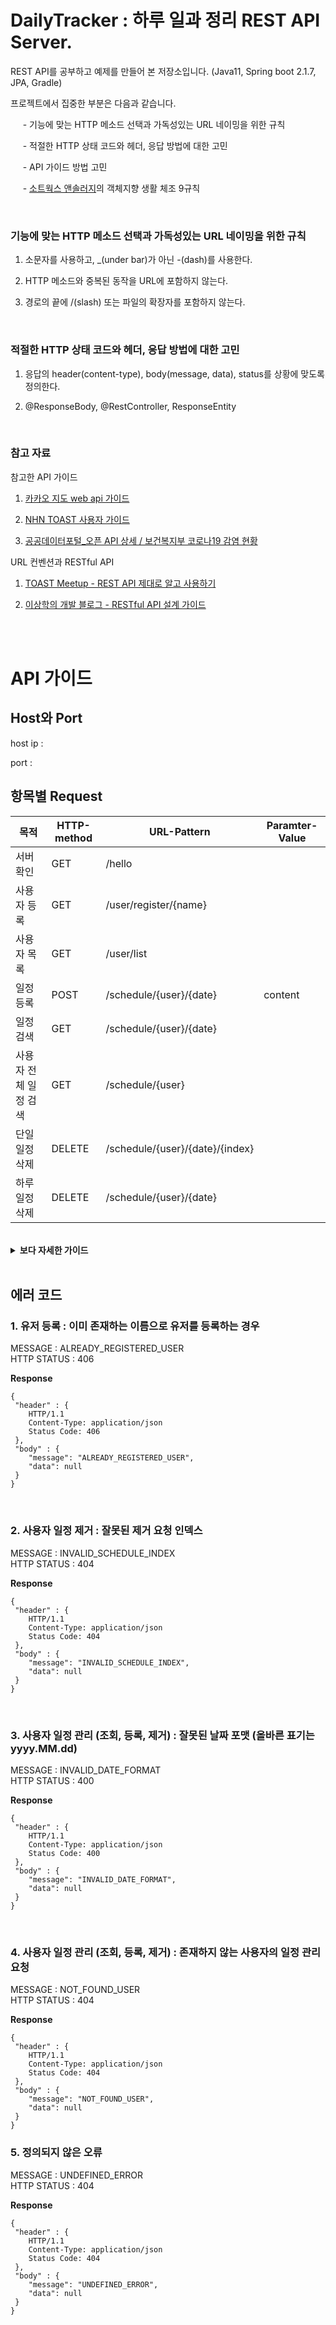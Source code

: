# DailyTracker : 하루 일과 정리 REST API Server.

REST API를 공부하고 예제를 만들어 본 저장소입니다. (Java11, Spring boot 2.1.7, JPA, Gradle)

프로젝트에서 집중한 부분은 다음과 같습니다.

&nbsp;&nbsp;&nbsp;&nbsp; - 기능에 맞는 HTTP 메소드 선택과 가독성있는 URL 네이밍을 위한 규칙

&nbsp;&nbsp;&nbsp;&nbsp; - 적절한 HTTP 상태 코드와 헤더, 응답 방법에 대한 고민

&nbsp;&nbsp;&nbsp;&nbsp; - API 가이드 방법 고민

&nbsp;&nbsp;&nbsp;&nbsp; - [소트웍스 앤솔러지](http://www.kyobobook.co.kr/product/detailViewKor.laf?barcode=9788992939249)의 객체지향
생활 체조 9규칙

</br>

### 기능에 맞는 HTTP 메소드 선택과 가독성있는 URL 네이밍을 위한 규칙

1. 소문자를 사용하고, _(under bar)가 아닌 -(dash)를 사용한다.

2. HTTP 메소드와 중복된 동작을 URL에 포함하지 않는다.

3. 경로의 끝에 /(slash) 또는 파일의 확장자를 포함하지 않는다.

</br>

### 적절한 HTTP 상태 코드와 헤더, 응답 방법에 대한 고민

1. 응답의 header(content-type), body(message, data), status를 상황에 맞도록 정의한다.

2. @ResponseBody, @RestController, ResponseEntity

</br>

### 참고 자료

참고한 API 가이드

1. [카카오 지도 web api 가이드](https://apis.map.kakao.com/web/guide/)

2. [NHN TOAST 사용자 가이드](https://docs.toast.com/ko/Dev%20Tool/Deploy/ko/api-guide/)

3. [공공데이터포털_오픈 API 상세 / 보건복지부 코로나19 감염 현황](https://docs.toast.com/ko/Dev%20Tool/Deploy/ko/api-guide/)

URL 컨벤션과 RESTful API

1. [TOAST Meetup - REST API 제대로 알고 사용하기](https://meetup.toast.com/posts/92)

2. [이상학의 개발 블로그 - RESTful API 설계 가이드](https://sanghaklee.tistory.com/57)


</br> </br>
# API 가이드

## Host와 Port

host ip :

port :

## 항목별 Request

|목적|HTTP-method|URL-Pattern|Paramter-Value|
|---|---|---|---|
|서버 확인|GET|/hello||
|사용자 등록|GET|/user/register/{name}||
|사용자 목록|GET|/user/list||
|일정 등록|POST|/schedule/{user}/{date}|content|
|일정 검색|GET|/schedule/{user}/{date}||
|사용자 전체 일정 검색|GET|/schedule/{user}
|단일 일정 삭제|DELETE|/schedule/{user}/{date}/{index}||
|하루 일정 삭제|DELETE|/schedule/{user}/{date}||

</br>
<details markdown="1">
<summary> <b> 보다 자세한 가이드 </b> </summary>

## 서버 확인

### Request

`GET : /hello`

### Response

    {
     "header" : {
        HTTP/1.1
        Content-Type: application/json
        Status Code: 200 
     },
     "body" : {
        "message": "hello",
        "data": null
     }
    }

</br>

## 사용자 등록

### Request

`POST : /user/register/{name}`

    /user/register/ecsimsw

### Response

    {
     "header" : {
        HTTP/1.1
        Content-Type: application/json
        Status Code: 200 
     },
     "body" : {
        "message": "success",
        "data": null
     }
    }

</br>

## 사용자 목록
### Request

`GET : /user/list`

### Response

    {
     "header" : {
        HTTP/1.1
        Content-Type: application/json
        Status Code: 200 
     },
     "body" : {
        "message": "success",
        "data": "[ecsimsw, kim, jin, hwan]"
     }
    }

</br>

## 일정 등록

### Request

`POST : /schedule/{user}/{date}?content=운동하기 `

    url : /schedule/ecsimsw/2021.01.28
    body : {content=운동하기}

### Response

    {
     "header" : {
        HTTP/1.1
        Content-Type: application/json
        Status Code: 200 
     },
     "body" : {
        "message": "success",
        "data" : null
     }
    }

</br>


## 일정 검색

### Request

`GET : /schedule/{user}/{date}`

    /schedule/ecsimsw/2021.01.28

### Response

    {
     "header" : {
        HTTP/1.1
        Content-Type: application/json
        Status Code: 200 
     },
     "body" : {
        "message": "success",
        "data" : "[
            "{user:ecsimsw, content:운동하기, localDate:2021-01-28}",
            "{user:ecsimsw, content:커밋하기, localDate:2021-01-28}",
            "{user:ecsimsw, content:요리하기, localDate:2021-01-28}"
         ]"   
     }
    }

</br>

## 사용자 전체 일정 검색
### Request

`GET : /schedule/{user}`

    /schedule/ecsimsw/2021.01.28

### Response

    {
     "header" : {
        HTTP/1.1
        Content-Type: application/json
        Status Code: 200 
     },
     "body" : {
        "message": "success",
        "data" : "[
            "{user:ecsimsw, content:운동하기, localDate:2021-01-23}",
            "{user:ecsimsw, content:커밋하기, localDate:2021-01-24}",
            "{user:ecsimsw, content:요리하기, localDate:2021-01-26}
         ]"   
     }
    }
</br>

## 단일 일정 삭제
### Request

`DELETE : /schedule/{user}/{date}/{index}`

    /schedule/ecsimsw/2021.01.28/1

### Response

    {
     "header" : {
        HTTP/1.1
        Content-Type: application/json
        Status Code: 200 
     },
     "body" : {
        "message": "success",
        "data" : null  
     }
    }

</br>

## 하루 일정 삭제

### Request

`DELETE : /schedule/{user}/{date}`

    /schedule/ecsimsw/2021.01.28

### Response

    {
     "header" : {
        HTTP/1.1
        Content-Type: application/json
        Status Code: 200 
     },
     "body" : {
        "message": "success",
        "data" : null  
     }
    }

</details>   

</br>

## 에러 코드

### 1. 유저 등록 : 이미 존재하는 이름으로 유저를 등록하는 경우

MESSAGE : ALREADY_REGISTERED_USER
</br>HTTP STATUS : 406

<b>Response</b>

    {
     "header" : {
        HTTP/1.1
        Content-Type: application/json
        Status Code: 406 
     },
     "body" : {
        "message": "ALREADY_REGISTERED_USER",
        "data": null
     }
    }

</br>

### 2. 사용자 일정 제거 : 잘못된 제거 요청 인덱스

MESSAGE : INVALID_SCHEDULE_INDEX
<br>HTTP STATUS : 404

<b>Response</b>

    {
     "header" : {
        HTTP/1.1
        Content-Type: application/json
        Status Code: 404 
     },
     "body" : {
        "message": "INVALID_SCHEDULE_INDEX",
        "data": null
     }
    }
    
</br>    

### 3. 사용자 일정 관리 (조회, 등록, 제거) : 잘못된 날짜 포맷 (올바른 표기는 yyyy.MM.dd)

MESSAGE : INVALID_DATE_FORMAT
</br>HTTP STATUS : 400

<b> Response </b>

    {
     "header" : {
        HTTP/1.1
        Content-Type: application/json
        Status Code: 400 
     },
     "body" : {
        "message": "INVALID_DATE_FORMAT",
        "data": null
     }
    }

</br>

### 4. 사용자 일정 관리 (조회, 등록, 제거) : 존재하지 않는 사용자의 일정 관리 요청

MESSAGE : NOT_FOUND_USER
</br>HTTP STATUS : 404

<b> Response </b>

    {
     "header" : {
        HTTP/1.1
        Content-Type: application/json
        Status Code: 404 
     },
     "body" : {
        "message": "NOT_FOUND_USER",
        "data": null
     }
    }

</b>

### 5. 정의되지 않은 오류

MESSAGE : UNDEFINED_ERROR
</br>HTTP STATUS : 404

<b> Response </b>

    {
     "header" : {
        HTTP/1.1
        Content-Type: application/json
        Status Code: 404 
     },
     "body" : {
        "message": "UNDEFINED_ERROR",
        "data": null
     }
    }
